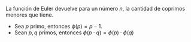La función de Euler devuelve para un número $n$, la cantidad de coprimos menores que tiene.

- Sea $p$ primo, entonces $\phi(p) = p-1$.
- Sean $p,q$ primos, entonces $\phi(p\cdot q) = \phi(p)\cdot\phi(q)$

